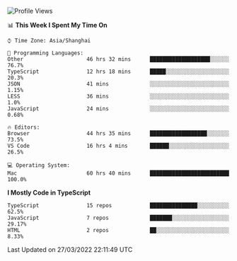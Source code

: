 <!--START_SECTION:waka-->
![Profile Views](http://img.shields.io/badge/Profile%20Views-0-blue)

📊 **This Week I Spent My Time On** 

```text
⌚︎ Time Zone: Asia/Shanghai

💬 Programming Languages: 
Other                    46 hrs 32 mins      ███████████████████░░░░░░   76.7% 
TypeScript               12 hrs 18 mins      █████░░░░░░░░░░░░░░░░░░░░   20.3% 
JSON                     41 mins             ░░░░░░░░░░░░░░░░░░░░░░░░░   1.15% 
LESS                     36 mins             ░░░░░░░░░░░░░░░░░░░░░░░░░   1.0% 
JavaScript               24 mins             ░░░░░░░░░░░░░░░░░░░░░░░░░   0.68%

🔥 Editors: 
Browser                  44 hrs 35 mins      ██████████████████░░░░░░░   73.5% 
VS Code                  16 hrs 4 mins       ██████░░░░░░░░░░░░░░░░░░░   26.5%

💻 Operating System: 
Mac                      60 hrs 40 mins      █████████████████████████   100.0%

```

**I Mostly Code in TypeScript** 

```text
TypeScript               15 repos            ███████████████░░░░░░░░░░   62.5% 
JavaScript               7 repos             ███████░░░░░░░░░░░░░░░░░░   29.17% 
HTML                     2 repos             ██░░░░░░░░░░░░░░░░░░░░░░░   8.33%

```



 Last Updated on 27/03/2022 22:11:49 UTC
<!--END_SECTION:waka-->
